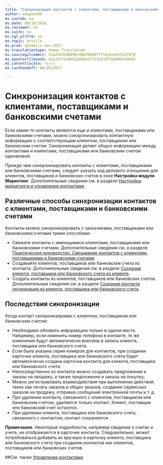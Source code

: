 ```yaml
---
title: "Синхронизация контактов с клиентами, поставщиками и банковскими счетами"
author: edupont04
ms.custom: na
ms.date: 09/16/2016
ms.reviewer: na
ms.suite: na
ms.tgt_pltfrm: na
ms.topic: article
ms.prod: dynamics-nav-2017
ms.translationtype: Human Translation
ms.sourcegitcommit: 51adfb3588099c496f0946ff71da5c6fe518f070
ms.openlocfilehash: ea22e27e3dd5a5698a37113cb1df3e408e544ddd
ms.contentlocale: ru-ru
ms.lasthandoff: 06/26/2017

---
```

# <a name="synchronizing-contacts-with-customers-vendors-and-bank-accounts"></a>Синхронизация контактов с клиентами, поставщиками и банковскими счетами
Если какие-то контакты являются еще и клиентами, поставщиками или банковскими счетами, можно синхронизировать контактную информацию с соответствующим клиентом, поставщиком или банковским счетом. Синхронизация делает общую информацию между контактами и клиентами, поставщиками или банковским счетом одинаковой.  

Прежде чем синхронизировать контакты с клиентами, поставщиками или банковскими счетами, следует указать код делового отношения для клиентов, поставщиков и банковских счетов в окне **Настройка модуля Маркетинг**. Дополнительные сведения см. в разделе [Настройка маркетинга и управление контактами](marketing-setup-marketing.md).

## <a name="different-ways-to-synchronize-contacts-with-customers-vendors-and-bank-accounts"></a>Различные способы синхронизации контактов с клиентами, поставщиками и банковскими счетами
Контакты можно синхронизировать с заказчиками, поставщиками или банковскими счетами тремя способами:

* Свяжите контакты с имеющимися клиентами, поставщиками или банковскими счетами. Дополнительные сведения см. в разделе [Практическое руководство. Связывание контактов с клиентами, поставщиками и банковскими счетами](marketing-how-link-contact.md).
* Создавайте клиентов, поставщиков или банковские счета из контакта. Дополнительные сведения см. в разделе [Создание клиента, поставщика или банковского счета из клиента](marketing-how-create-contacts-new-customers-vendors-bank-accounts.md).
*  Создать контакты из клиентов, поставщиков или банковских счетов. Дополнительные сведения см. в разделе [Создание контакта организации из клиента, поставщика или банковского счета](marketing-how-create-contact-companies.md).

## <a name="consequences-of-synchronization"></a>Последствия синхронизации
Когда контакт синхронизирован с клиентом, поставщиком или банковским счетом:

* Необходимо обновить информацию только в одном месте. Например, если изменить номер телефона в контакте, те же изменения будут автоматически внесены в запись клиента, поставщика или банковского счета.
* Если была указана серия номеров для контактов, при создании карточки клиента, поставщика или банковского счета будет автоматически создана карточка контакта для клиента, поставщика или банковского счета.
* Непосредственно из контакта можно создавать предложения и заказы на продажу, а также предложения и заказы на покупку;
*  Можно регистрировать взаимодействия при выполнении действий, таких как печать заказов и общих заказов, создание сервисных заказов на продажу, отправка сообщений электронной почты и т. д.
* При удалении контакта, связанного с клиентом, поставщиком или банковским счетом, удаляется только контакт. Клиент, поставщик или банковский счет остаются.
* При удалении клиента, поставщика или банковского счета, связанного с контактом, контакт сохраняется.

**Примечание**. Некоторые подробности, например сведения о счетах и учете, не отображаются в карточке контакта. Следовательно, может потребоваться добавить их вручную в карточку клиента, поставщика или банковского счета при создании контактов как клиентов, поставщиков или банковских счетов.

##<a name="see-also"></a>См. также
[Управление контактами](marketing-contacts.md)

